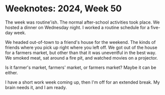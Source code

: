 <template data-parse>2024-12-16 #weeknotes</template>

# Weeknotes: 2024, Week 50

The week was routine'ish. The normal after-school activities took place. We hosted a dinner on Wednesday night. I worked a routine schedule for a five-day week.

We headed out-of-town to a friend's house for the weekend. The kinds of friends where you pick up right where you left off. We got out of the house for a farmers market, but other than that it was uneventful in the best way. We smoked meat, sat around a fire pit, and watched movies on a projector.

Is it farmer's market, farmers' market, or farmers market? Maybe it can be either.

I have a short work week coming up, then I'm off for an extended break. My brain needs it, and I am ready.
